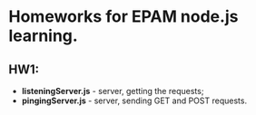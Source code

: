 # Homeworks for EPAM node.js learning.

## HW1:
* **listeningServer.js** - server, getting the requests;
* **pingingServer.js** - server, sending GET and POST requests.
